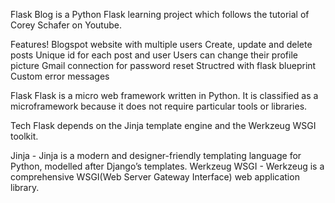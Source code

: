 Flask Blog is a Python Flask learning project which follows the tutorial of Corey Schafer on Youtube.

Features!
Blogspot website with multiple users
Create, update and delete posts
Unique id for each post and user
Users can change their profile picture
Gmail connection for password reset
Structred with flask blueprint
Custom error messages

Flask
Flask is a micro web framework written in Python. 
It is classified as a microframework because it does not require particular tools or libraries. 

Tech
Flask depends on the Jinja template engine and the Werkzeug WSGI toolkit. 

Jinja - Jinja is a modern and designer-friendly templating language for Python, modelled after Django’s templates.
Werkzeug WSGI - Werkzeug is a comprehensive WSGI(Web Server Gateway Interface) web application library. 
